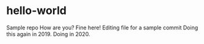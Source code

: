 # hello-world
Sample repo
How are you? Fine here!
Editing file for a sample commit
Doing this again in 2019.
Doing in 2020.
